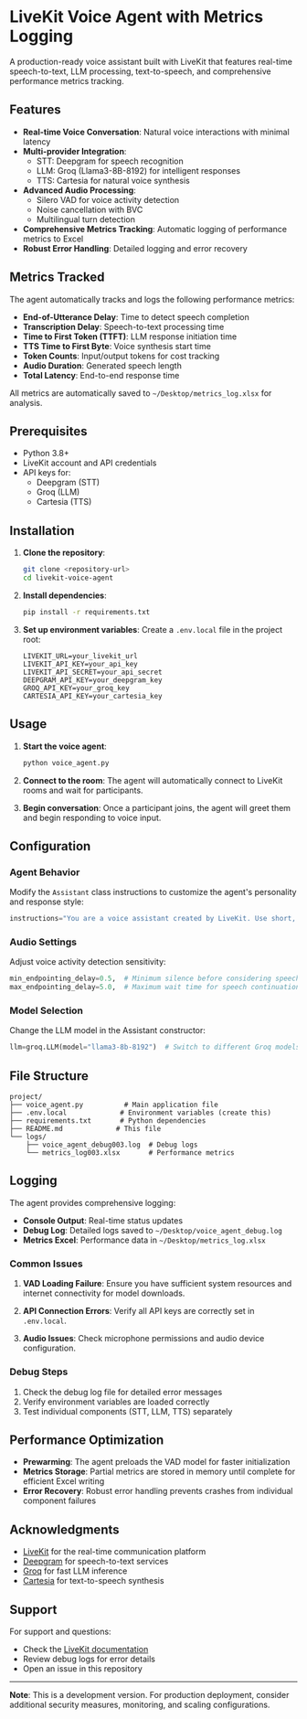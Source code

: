 # LiveKit Voice Agent with Metrics Logging

A production-ready voice assistant built with LiveKit that features real-time speech-to-text, LLM processing, text-to-speech, and comprehensive performance metrics tracking.

## Features

- **Real-time Voice Conversation**: Natural voice interactions with minimal latency
- **Multi-provider Integration**: 
  - STT: Deepgram for speech recognition
  - LLM: Groq (Llama3-8B-8192) for intelligent responses
  - TTS: Cartesia for natural voice synthesis
- **Advanced Audio Processing**:
  - Silero VAD for voice activity detection
  - Noise cancellation with BVC
  - Multilingual turn detection
- **Comprehensive Metrics Tracking**: Automatic logging of performance metrics to Excel
- **Robust Error Handling**: Detailed logging and error recovery

## Metrics Tracked

The agent automatically tracks and logs the following performance metrics:

- **End-of-Utterance Delay**: Time to detect speech completion
- **Transcription Delay**: Speech-to-text processing time
- **Time to First Token (TTFT)**: LLM response initiation time
- **TTS Time to First Byte**: Voice synthesis start time
- **Token Counts**: Input/output tokens for cost tracking
- **Audio Duration**: Generated speech length
- **Total Latency**: End-to-end response time

All metrics are automatically saved to `~/Desktop/metrics_log.xlsx` for analysis.

## Prerequisites

- Python 3.8+
- LiveKit account and API credentials
- API keys for:
  - Deepgram (STT)
  - Groq (LLM)
  - Cartesia (TTS)

## Installation

1. **Clone the repository**:
   ```bash
   git clone <repository-url>
   cd livekit-voice-agent
   ```

2. **Install dependencies**:
   ```bash
   pip install -r requirements.txt
   ```

3. **Set up environment variables**:
   Create a `.env.local` file in the project root:
   ```env
   LIVEKIT_URL=your_livekit_url
   LIVEKIT_API_KEY=your_api_key
   LIVEKIT_API_SECRET=your_api_secret
   DEEPGRAM_API_KEY=your_deepgram_key
   GROQ_API_KEY=your_groq_key
   CARTESIA_API_KEY=your_cartesia_key
   ```

## Usage

1. **Start the voice agent**:
   ```bash
   python voice_agent.py
   ```

2. **Connect to the room**: The agent will automatically connect to LiveKit rooms and wait for participants.

3. **Begin conversation**: Once a participant joins, the agent will greet them and begin responding to voice input.

## Configuration

### Agent Behavior
Modify the `Assistant` class instructions to customize the agent's personality and response style:

```python
instructions="You are a voice assistant created by LiveKit. Use short, polite, and clear answers."
```

### Audio Settings
Adjust voice activity detection sensitivity:

```python
min_endpointing_delay=0.5,  # Minimum silence before considering speech ended
max_endpointing_delay=5.0,  # Maximum wait time for speech continuation
```

### Model Selection
Change the LLM model in the Assistant constructor:

```python
llm=groq.LLM(model="llama3-8b-8192")  # Switch to different Groq models
```

## File Structure

```
project/
├── voice_agent.py          # Main application file
├── .env.local             # Environment variables (create this)
├── requirements.txt       # Python dependencies
├── README.md             # This file
└── logs/
    ├── voice_agent_debug003.log  # Debug logs
    └── metrics_log003.xlsx       # Performance metrics
```

## Logging

The agent provides comprehensive logging:

- **Console Output**: Real-time status updates
- **Debug Log**: Detailed logs saved to `~/Desktop/voice_agent_debug.log`
- **Metrics Excel**: Performance data in `~/Desktop/metrics_log.xlsx`

### Common Issues

1. **VAD Loading Failure**: Ensure you have sufficient system resources and internet connectivity for model downloads.

2. **API Connection Errors**: Verify all API keys are correctly set in `.env.local`.

3. **Audio Issues**: Check microphone permissions and audio device configuration.

### Debug Steps

1. Check the debug log file for detailed error messages
2. Verify environment variables are loaded correctly
3. Test individual components (STT, LLM, TTS) separately

## Performance Optimization

- **Prewarming**: The agent preloads the VAD model for faster initialization
- **Metrics Storage**: Partial metrics are stored in memory until complete for efficient Excel writing
- **Error Recovery**: Robust error handling prevents crashes from individual component failures


## Acknowledgments

- [LiveKit](https://livekit.io/) for the real-time communication platform
- [Deepgram](https://deepgram.com/) for speech-to-text services
- [Groq](https://groq.com/) for fast LLM inference
- [Cartesia](https://cartesia.ai/) for text-to-speech synthesis

## Support

For support and questions:
- Check the [LiveKit documentation](https://docs.livekit.io/)
- Review debug logs for error details
- Open an issue in this repository

---

**Note**: This is a development version. For production deployment, consider additional security measures, monitoring, and scaling configurations.
